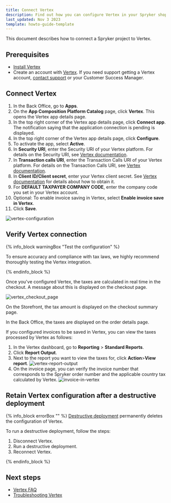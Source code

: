 ```yaml
---
title: Connect Vertex
description: Find out how you can configure Vertex in your Spryker shop
last_updated: Nov 3 2023
template: howto-guide-template
---
```


This document describes how to connect a Spryker project to Vertex.

## Prerequisites

- [Install Vertex](/docs/pbc/all/tax-management/202311.0/base-shop/third-party-integrations/vertex/install-vertex/install-vertex.html)
- Create an account with [Vertex](https://www.vertexinc.com/). If you need support getting a Vertex account, [contact support](https://support.spryker.com/) or your Customer Success Manager.

## Connect Vertex

1. In the Back Office, go to **Apps**.
2. On the **App Composition Platform Catalog** page, click **Vertex**.
  This opens the Vertex app details page.
3. In the top right corner of the Vertex app details page, click **Connect app**.
  The notification saying that the application connection is pending is displayed.
4. In the top right corner of the Vertex app details page, click **Configure**.
5. To activate the app, select **Active**.
6. In **Security URI**, enter the Security URI of your Vertex platform. For details on the Security URI, see [Vertex documentation](https://tax-calc-api.vertexcloud.com/resources/index.html).
7. In **Transaction calls URI**, enter the Transaction Calls URI of your Vertex platform. For details on the Transaction Calls URI, see [Vertex documentation](https://tax-calc-api.vertexcloud.com/resources/index.html).
7. In **Client ID/Client secret**, enter your Vertex client secret. See [Vertex documentation](https://tax-calc-api.vertexcloud.com/resources/index.html) for details about how to obtain it.
8. For **DEFAULT TAXPAYER COMPANY CODE**, enter the company code you set in your Vertex account.
9. Optional: To enable invoice saving in Vertex, select **Enable invoice save in Vertex**.
10. Click **Save**.

![vertex-configuration](https://spryker.s3.eu-central-1.amazonaws.com/docs/pbc/all/tax-management/vertex/configure-vertex/vertex-configuration.png)

## Verify Vertex connection

{% info_block warningBox "Test the configuration" %}

To ensure accuracy and compliance with tax laws, we highly recommend thoroughly testing the Vertex integration.

{% endinfo_block %}

Once you've configured Vertex, the taxes are calculated in real time in the checkout. A message about this is displayed on the checkout page.

![vertex_checkout_page](https://spryker.s3.eu-central-1.amazonaws.com/docs/pbc/all/tax-management/vertex/configure-vertex/vertex_checkout_page.png)

On the Storefront, the tax amount is displayed on the checkout summary page.

In the Back Office, the taxes are displayed on the order details page.

If you configured invoices to be saved in Vertex, you can view the taxes processed by Vertex as follows:

1. In the Vertex dashboard, go to **Reporting** > **Standard Reports**.
2. Click **Report Output**.
3. Next to the report you want to view the taxes for, click **Action**>**View report**.
![vertex-report-output](https://spryker.s3.eu-central-1.amazonaws.com/docs/pbc/all/tax-management/vertex/configure-vertex/vertex-report-output.png)
4. On the invoice page, you can verify the invoice number that corresponds to the Spryker order number and the applicable country tax calculated by Vertex.
![invoice-in-vertex](https://spryker.s3.eu-central-1.amazonaws.com/docs/pbc/all/tax-management/vertex/configure-vertex/invoice-in-vertex.png)

## Retain Vertex configuration after a destructive deployment

{% info_block errorBox "" %}
[Destructive deployment](https://spryker.com/docs/dg/dev/acp/retaining-acp-apps-when-running-destructive-deployments.html) permanently deletes the configuration of Vertex.

To run a destructive deployment, follow the steps:
1. Disconnect Vertex.
2. Run a destructive deployment.
3. Reconnect Vertex.

{% endinfo_block %}

## Next steps

* [Vertex FAQ](/docs/pbc/all/tax-management/{{page.version}}/base-shop/third-party-integrations/vertex/vertex-faq.html)
* [Troubleshooting Vertex](/docs/pbc/all/tax-management/{{page.version}}/base-shop/third-party-integrations/vertex/troubleshooting-vertex.html)
